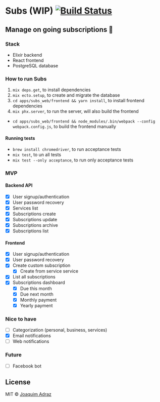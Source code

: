 # Subs (WIP) [![Build Status](https://travis-ci.org/joaquimadraz/subs.svg?branch=master)](https://travis-ci.org/joaquimadraz/subs)
## Manage on going subscriptions :money_with_wings:

### Stack
- Elixir backend
- React frontend
- PostgreSQL database

### How to run Subs
1. `mix deps.get`, to install dependencies
2. `mix ecto.setup`, to create and migrate the database
3. `cd apps/subs_web/frontend && yarn install`, to install frontend dependencies
3. `mix phx.server`, to run the server, will also build the frontend

- `cd apps/subs_web/frontend && node_modules/.bin/webpack --config webpack.config.js`, to build the frontend manually

#### Running tests
- `brew install chromedriver`, to run acceptance tests
- `mix test`, to un all tests
- `mix test --only acceptance`, to run only acceptance tests

### MVP
#### Backend API
- [x] User signup/authentication
- [x] User password recovery
- [x] Services list
- [x] Subscriptions create
- [x] Subscriptions update
- [x] Subscriptions archive
- [x] Subscriptions list

#### Frontend
- [x] User signup/authentication
- [x] User password recovery
- [x] Create custom subscription
  - [x] Create from service service
- [x] List all subscriptions
- [x] Subscriptions dashboard
  - [x] Due this month
  - [x] Due next month
  - [x] Monthly payment
  - [x] Yearly payment

### Nice to have
- [ ] Categorization (personal, business, services)
- [x] Email notifications
- [ ] Web notifications

### Future
- [ ] Facebook bot

## License
MIT © [Joaquim Adraz](http://joaquimadraz.com)
